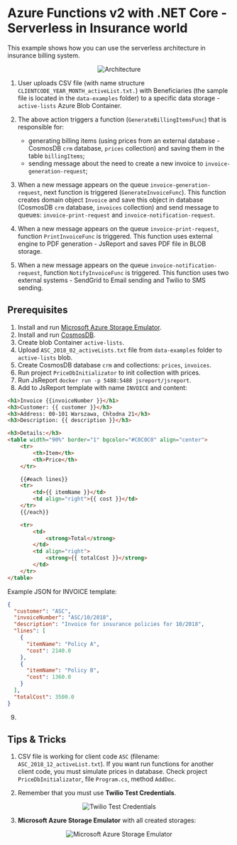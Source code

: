 # Azure Functions v2 with .NET Core - Serverless in Insurance world

This example shows how you can use the serverless architecture in insurance billing system.

<p align="center">
    <img alt="Architecture" src="https://raw.githubusercontent.com/asc-lab/dotnetcore-azure-functions/master/readme-images/azure-functions-architecture.png" />
</p>

1. User uploads CSV file (with name structure ```CLIENTCODE_YEAR_MONTH_activeList.txt.```) with Beneficiaries (the sample file is located in the ```data-examples``` folder) to a specific data storage - ```active-lists``` Azure Blob Container.
2. The above action triggers a function (```GenerateBillingItemsFunc```) that is responsible for:
    * generating billing items (using prices from an external database - CosmosDB ```crm``` database, ```prices``` collection) and saving them in the table ```billingItems```;
    * sending message about the need to create a new invoice to ```invoice-generation-request```;

3. When a new message appears on the queue ```invoice-generation-request```, next function is triggered (```GenerateInvoiceFunc```). This function creates domain object ```Invoice``` and save this object in database (CosmosDB ```crm``` database, ```invoices``` collection) and send message to queues: ```invoice-print-request``` and ```invoice-notification-request```.
4. When a new message appears on the queue ```invoice-print-request```, function ```PrintInvoiceFunc``` is triggered. This function uses external engine to PDF generation - JsReport and saves PDF file in BLOB storage.
5. When a new message appears on the queue ```invoice-notification-request```, function ```NotifyInvoiceFunc``` is triggered. This function uses two external systems - SendGrid to Email sending and Twilio to SMS sending.

## Prerequisites

1. Install and run [Microsoft Azure Storage Emulator](https://docs.microsoft.com/en-us/azure/storage/common/storage-use-emulator).
2. Install and run [CosmosDB](https://docs.microsoft.com/en-us/azure/cosmos-db/local-emulator).
3. Create blob Container ```active-lists```.
4. Upload  ```ASC_2018_02_activeLists.txt``` file from ```data-examples``` folder to ```active-lists``` blob.
5. Create CosmosDB database ```crm``` and collections: ```prices```,  ```invoices```.
6. Run project ```PriceDbInitializator``` to init collection with prices.
7. Run JsReport ```docker run -p 5488:5488 jsreport/jsreport```.
8. Add to JsReport template with name ```INVOICE``` and content:

```html
<h1>Invoice {{invoiceNumber }}</h1>
<h3>Customer: {{ customer }}</h3>
<h3>Address: 00-101 Warszawa, Chłodna 21</h3>
<h3>Description: {{ description }}</h3>

<h3>Details:</h3>
<table width="90%" border="1" bgcolor="#C0C0C0" align="center">
    <tr>
        <th>Item</th>
        <th>Price</th>
    </tr>

    {{#each lines}}
    <tr>
        <td>{{ itemName }}</td>
        <td align="right">{{ cost }}</td>
    </tr>
    {{/each}}

    <tr>
        <td>
            <strong>Total</strong>
        </td>
        <td align="right">
            <strong>{{ totalCost }}</strong>
        </td>
    </tr>
</table>
```

Example JSON for INVOICE template:

```json
{
  "customer": "ASC",
  "invoiceNumber": "ASC/10/2018",
  "description": "Invoice for insurance policies for 10/2018",
  "lines": [
    {
      "itemName": "Policy A",
      "cost": 2140.0
    },
    {
      "itemName": "Policy B",
      "cost": 1360.0
    }
  ],
  "totalCost": 3500.0
}
```

9. 

## Tips & Tricks

1. CSV file is working for client code ```ASC``` (filename: ```ASC_2018_12_activeList.txt```). If you want run functions for another client code, you must simulate prices in database. Check project ```PriceDbInitializator```, file ```Program.cs```, method ```AddDoc```.

2. Remember that you must use **Twilio Test Credentials**.

<p align="center">
    <img alt="Twilio Test Credentials" src="https://raw.githubusercontent.com/asc-lab/dotnetcore-azure-functions/master/readme-images/twilio_test_credentials.png" />
</p>

3. **Microsoft Azure Storage Emulator** with all created storages:

<p align="center">
    <img alt="Microsoft Azure Storage Emulator" src="https://raw.githubusercontent.com/asc-lab/dotnetcore-azure-functions/master/readme-images/azure_storage_emulator.png" />
</p>
